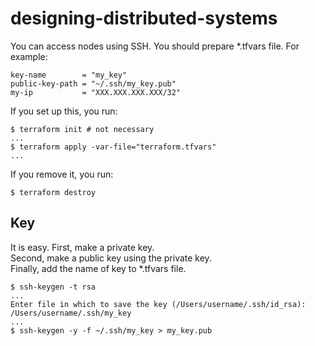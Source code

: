 # designing-distributed-systems
You can access nodes using SSH.
You should prepare *.tfvars file.
For example:

```
key-name        = "my_key"
public-key-path = "~/.ssh/my_key.pub"
my-ip           = "XXX.XXX.XXX.XXX/32"
```

If you set up this, you run:

```
$ terraform init # not necessary
...
$ terraform apply -var-file="terraform.tfvars"
...
```

If you remove it, you run:
```
$ terraform destroy
```

## Key
It is easy.
First, make a private key.\
Second, make a public key using the private key.\
Finally, add the name of key to *.tfvars file.

```
$ ssh-keygen -t rsa
...
Enter file in which to save the key (/Users/username/.ssh/id_rsa): /Users/username/.ssh/my_key
...
$ ssh-keygen -y -f ~/.ssh/my_key > my_key.pub
```
